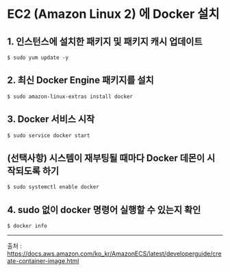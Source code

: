 # EC2 (Amazon Linux 2) 에 Docker 설치

## 1. 인스턴스에 설치한 패키지 및 패키지 캐시 업데이트
```shell
$ sudo yum update -y
```

## 2. 최신 Docker Engine 패키지를 설치
```shell
$ sudo amazon-linux-extras install docker
```

## 3. Docker 서비스 시작
```shell
$ sudo service docker start
```

## (선택사항) 시스템이 재부팅될 때마다 Docker 데몬이 시작되도록 하기
```shell
$ sudo systemctl enable docker
```

## 4. sudo 없이 docker 명령어 실행할 수 있는지 확인
```shell
$ docker info 
```

---
출처 : https://docs.aws.amazon.com/ko_kr/AmazonECS/latest/developerguide/create-container-image.html